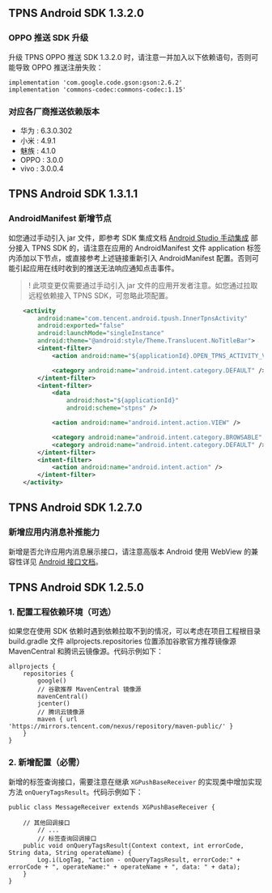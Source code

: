 ## TPNS Android SDK 1.3.2.0
### OPPO 推送 SDK 升级
升级 TPNS OPPO 推送 SDK 1.3.2.0 时，请注意一并加入以下依赖语句，否则可能导致 OPPO 推送注册失败：
```
implementation 'com.google.code.gson:gson:2.6.2'
implementation 'commons-codec:commons-codec:1.15'
```
### 对应各厂商推送依赖版本
- 华为 : 6.3.0.302
- 小米 : 4.9.1
- 魅族 : 4.1.0
- OPPO : 3.0.0
- vivo :  3.0.0.4

## TPNS Android SDK 1.3.1.1
###  AndroidManifest 新增节点
如您通过手动引入 jar 文件，即参考 SDK 集成文档 [Android Studio 手动集成](https://cloud.tencent.com/document/product/548/36652#android-studio-.E6.89.8B.E5.8A.A8.E9.9B.86.E6.88.90) 部分接入 TPNS SDK 的，请注意在应用的 AndroidManifest 文件 application 标签内添加以下节点，或直接参考上述链接重新引入 AndroidManifest 配置。否则可能引起应用在线时收到的推送无法响应通知点击事件。

>! 此项变更仅需要通过手动引入 jar 文件的应用开发者注意。如您通过拉取远程依赖接入 TPNS SDK，可忽略此项配置。

```xml
    <activity
        android:name="com.tencent.android.tpush.InnerTpnsActivity"
        android:exported="false"
        android:launchMode="singleInstance"
        android:theme="@android:style/Theme.Translucent.NoTitleBar">
        <intent-filter>
            <action android:name="${applicationId}.OPEN_TPNS_ACTIVITY_V2" />

            <category android:name="android.intent.category.DEFAULT" />
        </intent-filter>
        <intent-filter>
            <data
                android:host="${applicationId}"
                android:scheme="stpns" />

            <action android:name="android.intent.action.VIEW" />

            <category android:name="android.intent.category.BROWSABLE" />
            <category android:name="android.intent.category.DEFAULT" />
        </intent-filter>
        <intent-filter>
            <action android:name="android.intent.action" />
        </intent-filter>
    </activity>
```

## TPNS Android SDK 1.2.7.0

###  新增应用内消息补推能力
新增是否允许应用内消息展示接口，请注意高版本 Android 使用 WebView 的兼容性详见 [Android 接口文档](https://cloud.tencent.com/document/product/548/36659#.E5.BA.94.E7.94.A8.E5.86.85.E6.B6.88.E6.81.AF.E5.B1.95.E7.A4.BA)。

## TPNS Android SDK 1.2.5.0

###  1. 配置工程依赖环境（可选）

如果您在使用 SDK 依赖时遇到依赖拉取不到的情况，可以考虑在项目工程根目录 build.gradle 文件 allprojects.repositories 位置添加谷歌官方推荐镜像源 MavenCentral 和腾讯云镜像源。代码示例如下：
```
allprojects {
    repositories {
        google()
        // 谷歌推荐 MavenCentral 镜像源
        mavenCentral()
        jcenter()
        // 腾讯云镜像源
        maven { url 'https://mirrors.tencent.com/nexus/repository/maven-public/' }
    }
}
```

### 2. 新增配置（必需）
新增的标签查询接口，需要注意在继承 `XGPushBaseReceiver` 的实现类中增加实现方法 `onQueryTagsResult`。代码示例如下：
``` 
public class MessageReceiver extends XGPushBaseReceiver {

    // 其他回调接口
		// ...
		// 标签查询回调接口
    public void onQueryTagsResult(Context context, int errorCode, String data, String operateName) {
        Log.i(LogTag, "action - onQueryTagsResult, errorCode:" + errorCode + ", operateName:" + operateName + ", data: " + data);
    }
}
```
